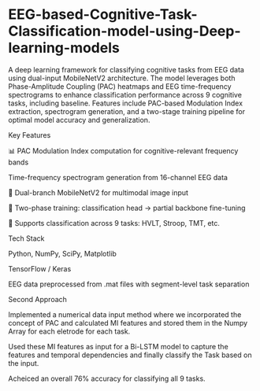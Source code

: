 # EEG-based-Cognitive-Task-Classification-model-using-Deep-learning-models

A deep learning framework for classifying cognitive tasks from EEG data using dual-input MobileNetV2 architecture. The model leverages both Phase-Amplitude Coupling (PAC) heatmaps and EEG time-frequency spectrograms to enhance classification performance across 9 cognitive tasks, including baseline. Features include PAC-based Modulation Index extraction, spectrogram generation, and a two-stage training pipeline for optimal model accuracy and generalization.

Key Features

📊 PAC Modulation Index computation for cognitive-relevant frequency bands

 Time-frequency spectrogram generation from 16-channel EEG data

🔀 Dual-branch MobileNetV2 for multimodal image input

🧪 Two-phase training: classification head → partial backbone fine-tuning

🧠 Supports classification across 9 tasks: HVLT, Stroop, TMT, etc.

Tech Stack

Python, NumPy, SciPy, Matplotlib

TensorFlow / Keras

EEG data preprocessed from .mat files with segment-level task separation

Second Approach

Implemented a numerical data input method where we incorporated the concept of PAC and calculated MI features and stored them in the Numpy Array for each eletrode for each task.

Used these MI features as input for a Bi-LSTM model to capture the features and temporal dependencies and finally classify the Task based on the input.

Acheiced an overall 76% accuracy for classifying all 9 tasks.
